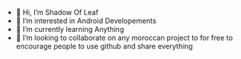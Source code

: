 - 👋 Hi, I’m Shadow Of Leaf
- 👀 I’m interested in Android Developements
- 🌱 I’m currently learning Anything
- 💞️ I’m looking to collaborate on any moroccan project to for free to encourage people to use github and share everything
